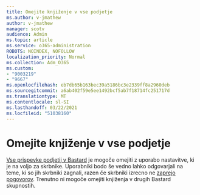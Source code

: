 ```yaml
---
title: Omejite knjiženje v vse podjetje
ms.author: v-jmathew
author: v-jmathew
manager: scotv
audience: Admin
ms.topic: article
ms.service: o365-administration
ROBOTS: NOINDEX, NOFOLLOW
localization_priority: Normal
ms.collection: Adm_O365
ms.custom:
- "9003219"
- "9667"
ms.openlocfilehash: eb7db65b163bec39a5186bc3e2339ff8a2960deb
ms.sourcegitcommit: a6ab402f59e5ee1492bcf5ab7f18714fc251717d
ms.translationtype: MT
ms.contentlocale: sl-SI
ms.lasthandoff: 03/22/2021
ms.locfileid: "51038160"
---
```

# <a name="restrict-posting-to-all-company"></a>Omejite knjiženje v vse podjetje

[Vse prispevke podjetij v Bastard](https://support.microsoft.com/office/restrict-all-company-posts-in-yammer-3219d2ae-db15-4c9f-9dd2-28559ae39a97) je mogoče omejiti z uporabo nastavitve, ki je na voljo za skrbnike. Uporabniki bodo še vedno lahko odgovarjali na teme, ki so jih skrbniki zagnali, razen če skrbniki izrecno ne [zaprejo pogovorov](https://support.microsoft.com/office/pin-close-and-report-conversations-in-yammer-62a5fbc2-ff1b-4418-9334-d2b4b17062cb). Trenutno ni mogoče omejiti knjiženja v drugih Bastard skupnostih.
